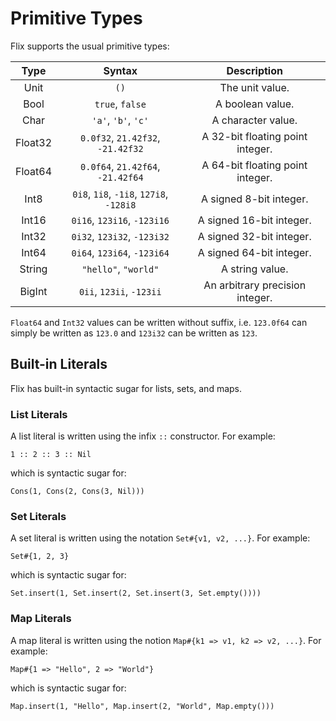 # Primitive Types

Flix supports the usual primitive types:

| Type    | Syntax                                  | Description                      |
|:-------:|:---------------------------------------:|:--------------------------------:|
| Unit    | `()`                                    | The unit value.                  |
| Bool    | `true`, `false`                         | A boolean value.                 |
| Char    | `'a'`, `'b'`, `'c'`                     | A character value.               |
| Float32 | `0.0f32`, `21.42f32`, `-21.42f32`       | A 32-bit floating point integer. |
| Float64 | `0.0f64`, `21.42f64`, `-21.42f64`       | A 64-bit floating point integer. |
| Int8    | `0i8`, `1i8`, `-1i8`, `127i8`, `-128i8` | A signed 8-bit integer.          |
| Int16   | `0i16`, `123i16`, `-123i16`             | A signed 16-bit integer.         |
| Int32   | `0i32`, `123i32`, `-123i32`             | A signed 32-bit integer.         |
| Int64   | `0i64`, `123i64`, `-123i64`             | A signed 64-bit integer.         |
| String  | `"hello"`, `"world"`                    | A string value.                  |
| BigInt  | `0ii`, `123ii`, `-123ii`                | An arbitrary precision integer.  |

`Float64` and `Int32` values can be
written without suffix, i.e. `123.0f64` can simply be written
as `123.0` and `123i32` can be written as `123`.

## Built-in Literals

Flix has built-in syntactic sugar for lists, sets, and
maps.

### List Literals

A list literal is written using the infix `::`
constructor.
For example:

```flix
1 :: 2 :: 3 :: Nil
```

which is syntactic sugar for:

```flix
Cons(1, Cons(2, Cons(3, Nil)))
```

### Set Literals

A set literal is written using the notation
`Set#{v1, v2, ...}`.
For example:

```flix
Set#{1, 2, 3}
```

which is syntactic sugar for:

```flix
Set.insert(1, Set.insert(2, Set.insert(3, Set.empty())))
```

### Map Literals

A map literal is written using the notion
`Map#{k1 => v1, k2 => v2, ...}`.
For example:

```flix
Map#{1 => "Hello", 2 => "World"}
```

which is syntactic sugar for:

```flix
Map.insert(1, "Hello", Map.insert(2, "World", Map.empty()))
```
